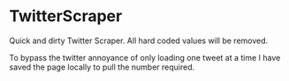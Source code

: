 # TwitterScraper
Quick and dirty Twitter Scraper. All hard coded values will be removed.

To bypass the twitter annoyance of only loading one tweet at a time I have saved the page locally to pull the number required.
